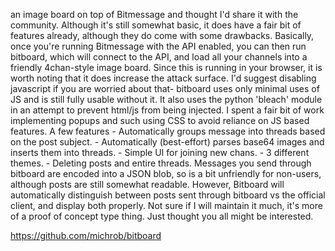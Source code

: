 an image board on top of Bitmessage and thought I'd share it with the community. Although it's still somewhat basic, it does have a fair bit of features already, although they do come with some drawbacks. Basically, once you're running Bitmessage with the API enabled, you can then run bitboard, which will connect to the API, and load all your channels into a friendly 4chan-style image board. Since this is running in your browser, it is worth noting that it does increase the attack surface. I'd suggest disabling javascript if you are worried about that- bitboard uses only minimal uses of JS and is still fully usable without it. It also uses the python 'bleach' module in an attempt to prevent html/js from being injected. I spent a fair bit of work implementing popups and such using CSS to avoid reliance on JS based features. A few features - Automatically groups message into threads based on the post subject. - Automatically (best-effort) parses base64 images and inserts them into threads. - Simple UI for joining new chans. - 3 different themes. - Deleting posts and entire threads. Messages you send through bitboard are encoded into a JSON blob, so is a bit unfriendly for non-users, although posts are still somewhat readable. However, Bitboard will automatically distinguish between posts sent through bitboard vs the official client, and display both properly. Not sure if I will maintain it much, it's more of a proof of concept type thing. Just thought you all might be interested. 

 https://github.com/michrob/bitboard
